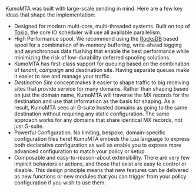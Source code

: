 KumoMTA was built with large-scale sending in mind.  Here are a few key ideas
that shape the implementation:

* Designed for modern multi-core, multi-threaded systems. Built on top of
  [Tokio](https://tokio.rs/), the core IO scheduler will use all available
  parallelism.
* High Performance spool. We recommend using the [RocksDB](https://rocksdb.org/)
  based spool for a combination of in-memory buffering, write-ahead logging and
  asynchronous data flushing that enable the best performance while minimizing
  the risk of low-durability deferred spooling solutions.
* KumoMTA has first-class support for queuing based on the combination of
  *tenant*, *campaign* and destination site.  Having separate queues make it
  easier to see and manage your traffic.
* *Destination Site* concept makes it easier to shape traffic to big receiving sites
  that provide service for many domains. Rather than shaping based on just the
  domain name, KumoMTA will traverse the MX records for the destination and use
  that information as the basis for shaping. As a result, KumoMTA sees all
  G-suite hosted domains as going to the same destination without requiring
  any static configuration.  The same approach works for any domains that
  share identical MX records, not just G-suite.
* Powerful Configuration. No limiting, bespoke, domain-specific configuration files
  here! KumoMTA embeds the Lua language to express both declarative configuration
  as well as enable you to express more advanced configuration to match your
  policy or setup.
* Composable and easy-to-reason-about extensibility. There are very few implicit
  behaviors or actions, and those that exist are easy to control or disable.
  This design principle means that new features can be delivered as new
  functions or new modules that you can trigger from your policy configuration
  if you wish to use them.


